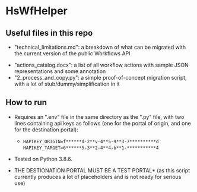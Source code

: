 # HsWfHelper

## Useful files in this repo
+ "technical_limitations.md": a breakdown of what can be migrated with the current version of the public Workflows API
* "actions_catalog.docx": a list of all workflow actions with sample JSON representations and some annotation
* "2_process_and_copy.py": a simple proof-of-concept migration script, with a lot of stub/dummy/simplification in it

## How to run

* Requires an ".env" file in the same directory as the ".py" file, with two lines containing api keys as follows (one for the portal of origin, and one for the destination portal):

  * `HAPIKEY_ORIGIN=f******d-2**v-4**5-9**3-7**********d`
  `HAPIKEY_TARGET=6******5-3**2-4**4-b**1-***********4`
* Tested on Python 3.8.6.

* THE DESTIONATION PORTAL MUST BE A TEST PORTAL* (as this script currently produces a lot of placeholders and is not ready for serious use)